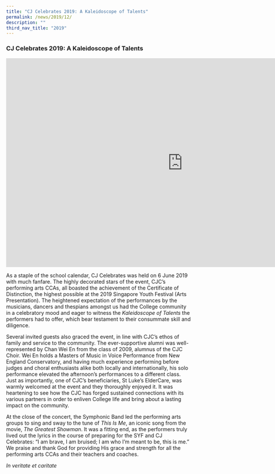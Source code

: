 ```yaml
---
title: "CJ Celebrates 2019: A Kaleidoscope of Talents"
permalink: /news/2019/12/
description: ""
third_nav_title: "2019"
---
```

### **CJ Celebrates 2019: A Kaleidoscope of Talents**

<iframe allowfullscreen="true" height="569" width="960" frameborder="0" src="https://docs.google.com/presentation/d/e/2PACX-1vTy4Ks_K53u-BCYTTHmsjB6pH6hh3Uer5bUpTW9xzhHeSDqckMSczDXN3IFXQhX8iEGRK90PBbKUBUu/embed?start=false&amp;loop=false&amp;delayms=3000"></iframe>

As a staple of the school calendar, CJ Celebrates was held on 6 June 2019 with much fanfare. The highly decorated stars of the event, CJC’s performing arts CCAs, all boasted the achievement of the Certificate of Distinction, the highest possible at the 2019 Singapore Youth Festival (Arts Presentation). The heightened expectation of the performances by the musicians, dancers and thespians amongst us had the College community in a celebratory mood and eager to witness the&nbsp;_Kaleidoscope of Talents_&nbsp;the performers had to offer, which bear testament to their consummate skill and diligence.

Several invited guests also graced the event, in line with CJC’s ethos of family and service to the community. The ever-supportive alumni was well-represented by&nbsp;Chan Wei En from the class of 2009, alumnus of the CJC Choir. Wei En holds a Masters of Music in Voice Performance from New England Conservatory, and having much experience performing before judges and choral enthusiasts alike both locally and internationally, his solo performance elevated the afternoon’s performances to a different class. Just as importantly, one of CJC’s beneficiaries, St Luke’s ElderCare, was warmly welcomed at the event and they thoroughly enjoyed it. It was heartening to see how the CJC has forged sustained connections with its various partners in order to enliven College life and bring about a lasting impact on the community.

At the close of the concert, the Symphonic Band led the performing arts groups to sing and sway to the&nbsp;tune of&nbsp;_This Is Me_, an iconic song from the movie,&nbsp;_The Greatest Showman_. It was a fitting end, as the performers truly lived out the lyrics in the course of preparing for the SYF and CJ Celebrates: “I am brave, I am bruised; I am who I’m meant to be, this is me.” We praise and thank God for providing His grace and strength for all the performing arts CCAs and their teachers and coaches.

_In veritate et caritate_